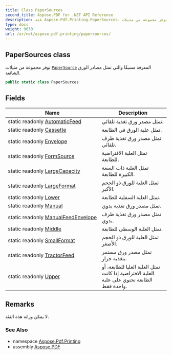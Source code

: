 ```yaml
---
title: Class PaperSources
second_title: Aspose.PDF for .NET API Reference
description: فئة Aspose.Pdf.Printing.PaperSources. توفر مجموعة من مثيلات PaperSource المعرفة مسبقًا والتي تمثل مصادر الورق الشائعة
type: docs
weight: 9630
url: /ar/net/aspose.pdf.printing/papersources/
---
```

## PaperSources class

توفر مجموعة من مثيلات [`PaperSource`](../papersource/) المعرفة مسبقًا والتي تمثل مصادر الورق الشائعة.

```csharp
public static class PaperSources
```

## Fields

| Name | Description |
| --- | --- |
| static readonly [AutomaticFeed](../../aspose.pdf.printing/papersources/automaticfeed/) | تمثل مصدر ورق تغذية تلقائي. |
| static readonly [Cassette](../../aspose.pdf.printing/papersources/cassette/) | تمثل علبة الورق في الطابعة. |
| static readonly [Envelope](../../aspose.pdf.printing/papersources/envelope/) | تمثل مصدر ورق تغذية ظرف تلقائي. |
| static readonly [FormSource](../../aspose.pdf.printing/papersources/formsource/) | تمثل العلبة الافتراضية للطابعة. |
| static readonly [LargeCapacity](../../aspose.pdf.printing/papersources/largecapacity/) | تمثل العلبة ذات السعة الكبيرة للطابعة. |
| static readonly [LargeFormat](../../aspose.pdf.printing/papersources/largeformat/) | تمثل العلبة للورق ذو الحجم الأكبر. |
| static readonly [Lower](../../aspose.pdf.printing/papersources/lower/) | تمثل العلبة السفلية للطابعة. |
| static readonly [Manual](../../aspose.pdf.printing/papersources/manual/) | تمثل مصدر ورق تغذية يدوي. |
| static readonly [ManualFeedEnvelope](../../aspose.pdf.printing/papersources/manualfeedenvelope/) | تمثل مصدر ورق تغذية ظرف يدوي. |
| static readonly [Middle](../../aspose.pdf.printing/papersources/middle/) | تمثل العلبة الوسطى للطابعة. |
| static readonly [SmallFormat](../../aspose.pdf.printing/papersources/smallformat/) | تمثل العلبة للورق ذو الحجم الأصغر. |
| static readonly [TractorFeed](../../aspose.pdf.printing/papersources/tractorfeed/) | تمثل مصدر ورق مستمر بتغذية جرار. |
| static readonly [Upper](../../aspose.pdf.printing/papersources/upper/) | تمثل العلبة العليا للطابعة، أو العلبة الافتراضية إذا كانت الطابعة تحتوي على علبة واحدة فقط. |

## Remarks

لا يمكن وراثة هذه الفئة.

### See Also

* namespace [Aspose.Pdf.Printing](../../aspose.pdf.printing/)
* assembly [Aspose.PDF](../../)